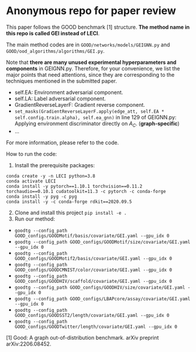 # Anonymous repo for paper review

This paper follows the GOOD benchmark [1] structure.
**The method name in this repo is called GEI instead of LECI**.

The main method codes are in `GOOD/networks/models/GEIGNN.py` and `GOOD/ood_algorithms/algorithms/GEI.py`.

Note that **there are many unused experimental hyperparameters and components** in
GEIGNN.py. Therefore, for your convenience, we list the major points that need attentions, since
they are corresponding to the techniques mentioned in the submitted paper.

* self.EA: Environment adversarial component.
* self.LA: Label adversarial component.
* GradientReverseLayerF: Gradient reverse component.
* `set_masks(GradientReverseLayerF.apply(edge_att, self.EA * self.config.train.alpha), self.ea_gnn)` in line 129 of GEIGNN.py:
Applying environment discriminator directly on $A_C$. (**graph-specific**)
* ...

For more information, please refer to the code. 

How to run the code:

1. Install the prerequisite packages:
```shell
conda create -y -n LECI python=3.8
conda activate LECI
conda install -y pytorch==1.10.1 torchvision==0.11.2 torchaudio==0.10.1 cudatoolkit=11.3 -c pytorch -c conda-forge
conda install -y pyg -c pyg
conda install -y -c conda-forge rdkit==2020.09.5
```
2. Clone and install this project `pip install -e .`
3. Run our method: 
* `goodtg --config_path GOOD_configs/GOODMotif/basis/covariate/GEI.yaml --gpu_idx 0`
* `goodtg --config_path GOOD_configs/GOODMotif/size/covariate/GEI.yaml --gpu_idx 0`
* `goodtg --config_path GOOD_configs/GOODMotif2/basis/covariate/GEI.yaml --gpu_idx 0`
* `goodtg --config_path GOOD_configs/GOODCMNIST/color/covariate/GEI.yaml --gpu_idx 0`
* `goodtg --config_path GOOD_configs/GOODHIV/scaffold/covariate/GEI.yaml --gpu_idx 0`
* `goodtg --config_path GOOD_configs/GOODHIV/size/covariate/GEI.yaml --gpu_idx 0`
* `goodtg --config_path GOOD_configs/LBAPcore/assay/covariate/GEI.yaml --gpu_idx 0`
* `goodtg --config_path GOOD_configs/GOODSST2/length/covariate/GEI.yaml --gpu_idx 0`
* `goodtg --config_path GOOD_configs/GOODTwitter/length/covariate/GEI.yaml --gpu_idx 0`


[1] Good: A graph out-of-distribution benchmark. arXiv preprint arXiv:2206.08452.